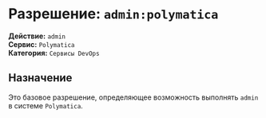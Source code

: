 # Разрешение: `admin:polymatica`

**Действие:** `admin`  
**Сервис:** `Polymatica`  
**Категория:** `Сервисы DevOps`

## Назначение
Это базовое разрешение, определяющее возможность выполнять `admin` в системе `Polymatica`.

